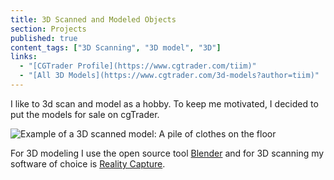 ```yaml
---
title: 3D Scanned and Modeled Objects
section: Projects
published: true
content_tags: ["3D Scanning", "3D model", "3D"]
links:
  - "[CGTrader Profile](https://www.cgtrader.com/tiim)"
  - "[All 3D Models](https://www.cgtrader.com/3d-models?author=tiim)"
---
```


I like to 3d scan and model as a hobby. To keep me motivated, I decided to put the models for sale on cgTrader.

![Example of a 3D scanned model: A pile of clothes on the floor](https://img2.cgtrader.com/items/3180107/fd6e03d4a5/pile-of-clothes-on-the-ground-3d-scanned-3d-model-low-poly-obj-fbx-blend-fbm.jpg)

For 3D modeling I use the open source tool [Blender](https://www.blender.org/) and for 3D scanning my software of choice is [Reality Capture](https://www.capturingreality.com/).
